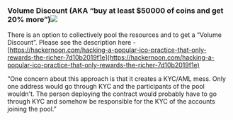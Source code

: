 ### **Volume Discount \(AKA “buy at least $50000 of coins and get 20% more”\)**![](https://lh4.googleusercontent.com/Fst2mDK-7AQEqRQuEs6sEmJ1AvnpikMXm206CgNv_NXN-yRC8rzAcvetbvvwGovTF-TuJPtODLBU1NwDNXSqDVtTff6aGIhhisbLSSdNJLvcbjYQ8QXxRZGvjd9Qm0qqfJkQ5Aye)

There is an option to collectively pool the resources and to get a “Volume Discount”. Please see the description here -[https://hackernoon.com/hacking-a-popular-ico-practice-that-only-rewards-the-richer-7d10b2019f1e](https://hackernoon.com/hacking-a-popular-ico-practice-that-only-rewards-the-richer-7d10b2019f1e)

“One concern about this approach is that it creates a KYC/AML mess. Only one address would go through KYC and the participants of the pool wouldn't. The person deploying the contract would probably have to go through KYC and somehow be responsible for the KYC of the accounts joining the pool.”
